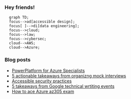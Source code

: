 ### Hey friends!

```mermaid
  graph TD;
  focus-->ad[accessible design];
  focus[ ]-->di[data engineering];
  focus-->cloud;
  focus-->law;
  focus-->cybersec;
  cloud-->AWS;
  cloud-->Azure;
```

### Blog posts
<!-- BLOG-POST-LIST:START -->
- [PowerPlatform for Azure Specialists](https://tomaszhamerla.com/blog/power-platform-for-azure-specialists/)
- [5 actionable takeaways from organizng mock interviews](https://tomaszhamerla.com/blog/mock-interviews-takeaways/)
- [Accessible security practices](https://tomaszhamerla.com/blog/accessible-security-practices/)
- [5 takeaways from Google technical wrtiting events](https://tomaszhamerla.com/blog/google-technical-writing/)
- [How to ace Azure az305 exam](https://tomaszhamerla.com/blog/az305-prep/)
<!-- BLOG-POST-LIST:END -->
